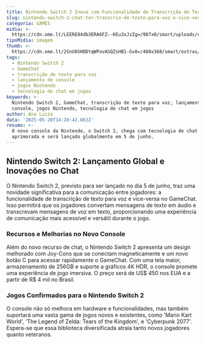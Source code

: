 ```yaml
---
title: Nintendo Switch 2 Inova com Funcionalidade de Transcrição de Texto para Voz
slug: nintendo-switch-2-chat-ter-transcrio-de-texto-para-voz-e-vice-versa
categoria: GAMES
midia: >-
  https://cdn.ome.lt/LEERE84db3ERA6FZ--KEu3xJzZg=/987x0/smart/uploads/conteudo/fotos/OMELETE_CAPA_-_2025-05-20T105129.414.png
tipoMidia: imagem
thumb: >-
  https://cdn.ome.lt/2SnU0SHDDtqWPovASQZsHB1-Gv8=/480x360/smart/extras/conteudos/omelete_THUMB_-_2025-05-20T105112.885.png
tags:
  - Nintendo Switch 2
  - GameChat
  - transcrição de texto para voz
  - lançamento de console
  - jogos Nintendo
  - tecnologia de chat em jogos
keywords: >-
  Nintendo Switch 2, GameChat, transcrição de texto para voz, lançamento de
  console, jogos Nintendo, tecnologia de chat em jogos
author: Ana Luiza
data: '2025-05-20T14:20:42.863Z'
resumo: >-
  O novo console da Nintendo, o Switch 2, chega com tecnologia de chat
  aprimorada e será lançado globalmente em 5 de junho.
---
```


## Nintendo Switch 2: Lançamento Global e Inovações no Chat

O Nintendo Switch 2, previsto para ser lançado no dia 5 de junho, traz uma novidade significativa para a comunicação entre jogadores: a funcionalidade de transcrição de texto para voz e vice-versa no GameChat. Isso permitirá que os jogadores convertam mensagens de texto em áudio e transcrevam mensagens de voz em texto, proporcionando uma experiência de comunicação mais acessível e versátil durante o jogo.

### Recursos e Melhorias no Novo Console

Além do novo recurso de chat, o Nintendo Switch 2 apresenta um design melhorado com Joy-Cons que se conectam magneticamente e um novo botão C para acessar rapidamente o GameChat. Com uma tela maior, armazenamento de 256GB e suporte a gráficos 4K HDR, o console promete uma experiência de jogo imersiva. O preço será de US$ 450 nos EUA e a partir de R$ 4 mil no Brasil.

### Jogos Confirmados para o Nintendo Switch 2

O console não só melhora em hardware e funcionalidades, mas também suportará uma vasta gama de jogos novos e existentes, como 'Mario Kart World', 'The Legend of Zelda: Tears of the Kingdom', e 'Cyberpunk 2077'. Espera-se que essa biblioteca diversificada atraia tanto novos jogadores quanto veteranos.
